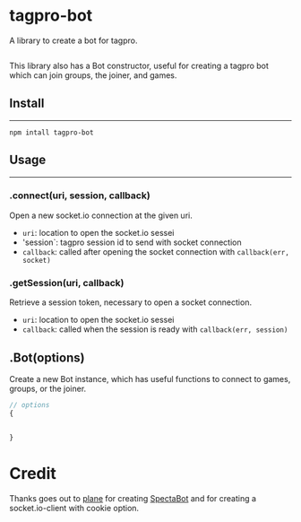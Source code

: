 # tagpro-bot

A library to create a bot for tagpro.

``` javascript

```

This library also has a Bot constructor, useful for creating
a tagpro bot which can join groups, the joiner, and games.

## Install
--------------

`npm intall tagpro-bot`

## Usage
--------------

### .connect(uri, session, callback)

Open a new socket.io connection at the given uri.

  * `uri`: location to open the socket.io sessei
  * 'session`: tagpro session id to send with socket connection
  * `callback`: called after opening the socket connection with `callback(err, socket)`

### .getSession(uri, callback)

Retrieve a session token, necessary to open a socket connection.

  * `uri`: location to open the socket.io sessei
  * `callback`: called when the session is ready with `callback(err, session)`

## .Bot(options)

Create a new Bot instance, which has useful functions to connect to games, groups, or the joiner.

``` javascript
// options
{


}
```

# Credit

Thanks goes out to [plane](/jj56) for creating [SpectaBot]() and for
creating a socket.io-client with cookie option.
